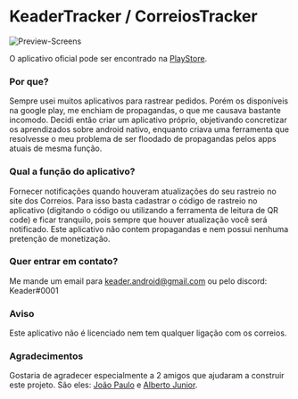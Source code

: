 # KeaderTracker / CorreiosTracker
![Preview-Screens](https://github.com/Keader/KeaderTracker/blob/main/screenshots/united_ss.png)

O aplicativo oficial pode ser encontrado na [PlayStore](https://play.google.com/store/apps/details?id=dev.keader.correiostracker).

### Por que?

Sempre usei muitos aplicativos para rastrear pedidos. Porém os disponíveis na google play, me enchiam de propagandas, o que me causava bastante incomodo.
Decidi então criar um aplicativo próprio, objetivando concretizar os aprendizados sobre android nativo, enquanto criava uma ferramenta que resolvesse o meu problema
de ser floodado de propagandas pelos apps atuais de mesma função.

### Qual a função do aplicativo?

Fornecer notificações quando houveram atualizações do seu rastreio no site dos Correios. Para isso basta cadastrar o código de rastreio no aplicativo
(digitando o código ou utilizando a ferramenta de leitura de QR code) e ficar tranquilo, pois sempre que houver atualização você será notificado.
Este aplicativo não contem propagandas e nem possui nenhuma pretenção de monetização.

### Quer entrar em contato?
Me mande um email para keader.android@gmail.com ou pelo discord: Keader#0001

### Aviso
Este aplicativo não é licenciado nem tem qualquer ligação com os correios.

### Agradecimentos

Gostaria de agradecer especialmente a 2 amigos que ajudaram a construir este projeto. São eles: [João Paulo](https://github.com/ForceTower) e [Alberto Junior](https://github.com/AlbertoJunior).
